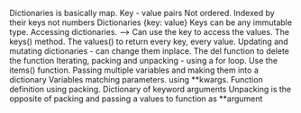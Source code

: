 Dictionaries is basically map.
Key - value pairs
Not ordered. Indexed by their keys not numbers
Dictionaries {key: value}
Keys can be any immutable type. 
Accessing dictionaries. --> Can use the key to access the values.
The keys() method. The values() to return every key, every value.
Updating and mutating dictionaries - can change them inplace. 
The del function to delete the function
Iterating, packing and unpacking - using a for loop. 
Use the items() function. 
Passing multiple variables and making them into a dictionary
Variables matching parameters. using **kwargs. Function definition using packing. Dictionary of keyword arguments
Unpacking is the opposite of packing and passing a values to function as **argument